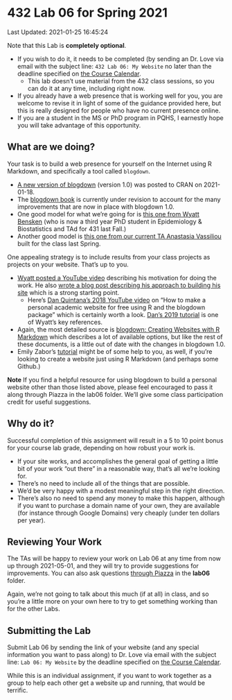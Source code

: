 432 Lab 06 for Spring 2021
================

Last Updated: 2021-01-25 16:45:24

Note that this Lab is **completely optional**.

-   If you wish to do it, it needs to be completed (by sending an
    Dr. Love via email with the subject line: `432 Lab 06: My Website`
    no later than the deadline specified on [the Course
    Calendar](https://thomaselove.github.io/432/calendar.html).
    -   This lab doesn’t use material from the 432 class sessions, so
        you can do it at any time, including right now.
-   If you already have a web presence that is working well for you, you
    are welcome to revise it in light of some of the guidance provided
    here, but this is really designed for people who have no current
    presence online.
-   If you are a student in the MS or PhD program in PQHS, I earnestly
    hope you will take advantage of this opportunity.

## What are we doing?

Your task is to build a web presence for yourself on the Internet using
R Markdown, and specifically a tool called `blogdown`.

-   [A new version of
    blogdown](https://blog.rstudio.com/2021/01/18/blogdown-v1.0/)
    (version 1.0) was posted to CRAN on 2021-01-18.
-   The [blogdown book](https://bookdown.org/yihui/blogdown/) is
    currently under revision to account for the many improvements that
    are now in place with blogdown 1.0.
-   One good model for what we’re going for is [this one from Wyatt
    Bensken](https://wyattbensken.com/) (who is now a third year PhD
    student in Epidemiology & Biostatistics and TAd for 431 last Fall.)
-   Another good model is [this one from our current TA Anastasia
    Vassiliou](https://anastasiavassiliou.netlify.app/) built for the
    class last Spring.

One appealing strategy is to include results from your class projects as
projects on your website. That’s up to you.

-   [Wyatt posted a YouTube
    video](https://www.youtube.com/watch?v=ZBxCk7P9wqE&feature=youtu.be)
    describing his motivation for doing the work. He also [wrote a blog
    post describing his approach to building his
    site](https://wyattbensken.com/post/building-website/) which is a
    strong starting point.
    -   Here’s [Dan Quintana’s 2018 YouTube
        video](https://www.youtube.com/watch?v=ox_Ue9yzf-0) on “How to
        make a personal academic website for free using R and the
        blogdown package” which is certainly worth a look. [Dan’s 2019
        tutorial](https://www.dsquintana.blog/free-website-in-r-easy/)
        is one of Wyatt’s key references.
-   Again, the most detailed source is [blogdown: Creating Websites with
    R Markdown](https://bookdown.org/yihui/blogdown/) which describes a
    lot of available options, but like the rest of these documents, is a
    little out of date with the changes in blogdown 1.0.
-   Emily Zabor’s
    [tutorial](https://www.emilyzabor.com/tutorials/rmarkdown_websites_tutorial.html)
    might be of some help to you, as well, if you’re looking to create a
    website just using R Markdown (and perhaps some Github.)

**Note** If you find a helpful resource for using blogdown to build a
personal website other than those listed above, please feel encouraged
to pass it along through Piazza in the lab06 folder. We’ll give some
class participation credit for useful suggestions.

## Why do it?

Successful completion of this assignment will result in a 5 to 10 point
bonus for your course lab grade, depending on how robust your work is.

-   If your site works, and accomplishes the general goal of getting a
    little bit of your work “out there” in a reasonable way, that’s all
    we’re looking for.
-   There’s no need to include all of the things that are possible.
-   We’d be very happy with a modest meaningful step in the right
    direction.
-   There’s also no need to spend any money to make this happen,
    although if you want to purchase a domain name of your own, they are
    available (for instance through Google Domains) very cheaply (under
    ten dollars per year).

## Reviewing Your Work

The TAs will be happy to review your work on Lab 06 at any time from now
up through 2021-05-01, and they will try to provide suggestions for
improvements. You can also ask questions [through
Piazza](https://piazza.com/case/spring2021/pqhs432) in the **lab06**
folder.

Again, we’re not going to talk about this much (if at all) in class, and
so you’re a little more on your own here to try to get something working
than for the other Labs.

## Submitting the Lab

Submit Lab 06 by sending the link of your website (and any special
information you want to pass along) to Dr. Love via email with the
subject line: `Lab 06: My Website` by the deadline specified on [the
Course Calendar](https://thomaselove.github.io/432/calendar.html).

While this is an individual assignment, if you want to work together as
a group to help each other get a website up and running, that would be
terrific.
